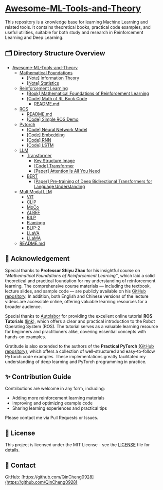# [Awesome-ML-Tools-and-Theory](#Awesome-ML-Tools-and-Theory)

This repository is a knowledge base for learning Machine Learning and related tools. It contains theoretical books, practical code examples, and useful utilities, suitable for both study and research in Reinforcement Learning and Deep Learning.

## 🗂️ Directory Structure Overview

- [Awesome-ML-Tools-and-Theory](#Awesome-ML-Tools-and-Theory)
  - [Mathematical Foundations](./Mathematical-Foundations/)
    - [[Note] Information Theory](./Mathematical-Foundations/Information-Theory.pdf)
    - [[Note] Statistics](./Mathematical-Foundations/Statistics.pdf)
  - [Reinforcement Learning](./Reinforcement-Learning/)
    - [[Book] Mathematical Foundations of Reinforcement Learning](./Reinforcement-Learning/Mathematical_Foundations_of_Reinforcement_Learning.pdf)
    - [[Code] Math of RL Book Code](./Reinforcement-Learning/Math-RL-Book-Code)
      - [README.md](./Reinforcement-Learning/Math-RL-Book-Code/README.md) 
  - [ROS](./ROS/)
    - [README.md](./ROS/README.md)
    - [[Code] Simple ROS Demo](./ROS/Simple-ROS-Demo/)
  - [Pytorch](./Pytorch/)
    - [[Code] Neural Network Model](./Pytorch/Neural-Network-Model)
    - [[Code] Embedding](./Pytorch/Embedding)
    - [[Code] RNN](./Pytorch/RNN)
    - [[Code] LSTM](./Pytorch/LSTM)
  - [LLM](./LLM/)
    - [Transformer](./LLM/Transformer/)
      - [Key Structure Image](./LLM/Transformer/img/)
      - [[Code] Transformer](./LLM/Transformer/Transformer/)
      - [[Paper] Attention Is All You Need](./LLM/Transformer/Attention-Is-All-You-Need.pdf/)
    - [BERT](./LLM/BERT/)
      - [[Paper] Pre-training of Deep Bidirectional Transformers for Language Understanding](./LLM/BERT/Pre-training-of-Deep-Bidirectional-Transformers-for-Language-Understanding.pdf)
  - [MultiModal LLM](./MultiModal-LLM/)
    - [ViT](./MultiModal-LLM/1-ViT/)
    - [CLIP](./MultiModal-LLM/2-CLIP/)
    - [MoCo](./MultiModal-LLM/3-MoCo/)
    - [ALBEF](./MultiModal-LLM/4-ALBEF/)
    - [BILP](./MultiModal-LLM/5-BILP/)
    - [Flamingo](./MultiModal-LLM/6-Flamingo/)
    - [BLIP-2](./MultiModal-LLM/7-BLIP-2/)
    - [LLaVA](./MultiModal-LLM/8-LLaVA/)
    - [LLaMA](./MultiModal-LLM/9-LLaMA/)
  - [README.md](./README.md)



## 🙏 Acknowledgement

Special thanks to **Professor Shiyu Zhao** for his insightful course on *“Mathematical Foundations of Reinforcement Learning”*, which laid a solid theoretical and practical foundation for my understanding of reinforcement learning. The comprehensive course materials — including the textbook, lecture slides, and sample code — are publicly available on his [GitHub repository](https://github.com/MathFoundationRL/Book-Mathematical-Foundation-of-Reinforcement-Learning.git). In addition, both English and Chinese versions of the lecture videos are accessible online, offering valuable learning resources for a broader audience.

Special thanks to [Autolabor](http://www.autolabor.com.cn/) for providing the excellent online tutorial **ROS Tutorials** ([link](http://www.autolabor.com.cn/book/ROSTutorials/index.html)), which offers a clear and practical introduction to the Robot Operating System (ROS). The tutorial serves as a valuable learning resource for beginners and practitioners alike, covering essential concepts with hands-on examples.

Gratitude is also extended to the authors of the **Practical PyTorch** [(GitHub repository)](https://github.com/spro/practical-pytorch.git), which offers a collection of well-structured and easy-to-follow PyTorch code examples. These implementations greatly facilitated my understanding of deep learning and PyTorch programming in practice.

## ✨ Contribution Guide

Contributions are welcome in any form, including:

- Adding more reinforcement learning materials
- Improving and optimizing example code
- Sharing learning experiences and practical tips

Please contact me via Pull Requests or Issues.

## 📜 License

This project is licensed under the MIT License - see the [LICENSE](./LICENSE) file for details.

## 🔗 Contact

GitHub: [https://github.com/QinCheng0928](https://github.com/QinCheng0928)
